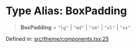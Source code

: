 # Type Alias: BoxPadding

> **BoxPadding** = `"lg"` \| `"md"` \| `"sm"` \| `"xl"` \| `"xs"`

Defined in: [src/theme/components.tsx:25](https://github.com/Nick2bad4u/Uptime-Watcher/blob/dca5483e793478722cd3e6e125cafcec5fc771f0/src/theme/components.tsx#L25)
